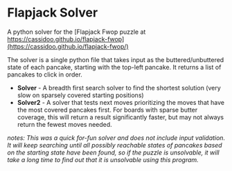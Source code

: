 # Flapjack Solver

A python solver for the [Flapjack Fwop puzzle at https://cassidoo.github.io/flapjack-fwop](https://cassidoo.github.io/flapjack-fwop/)

The solver is a single python file that takes input as the buttered/unbuttered state of each pancake, starting with the top-left pancake.  It returns a list of pancakes to click in order.

* **Solver** - A breadth first search solver to find the shortest solution (very slow on sparsely covered starting positions)
* **Solver2** - A solver that tests next moves prioritizing the moves that have the most covered pancakes first.  For boards with sparse butter coverage, this will return a result significantly faster, but may not always return the fewest moves needed.

*notes: This was a quick for-fun solver and does not include input validation.  It will keep searching until all possibly reachable states of pancakes based on the starting state have been found, so if the puzzle is unsolvable, it will take a long time to find out that it is unsolvable using this program.*
